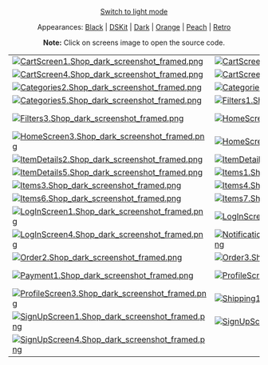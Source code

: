 <p align='center'><a href="ScreensGallery_Shop_light.md">Switch to light mode</a></p>
<p align='center'>Appearances:
<a href="ScreensGallery_Black_dark.md">Black</a> | <a href="ScreensGallery_DSKit_dark.md">DSKit</a> | <a href="ScreensGallery_Dark_dark.md">Dark</a> | <a href="ScreensGallery_Orange_dark.md">Orange</a> | <a href="ScreensGallery_Peach_dark.md">Peach</a> | <a href="ScreensGallery_Retro_dark.md">Retro</a>
</p>
<p align='center'><b>Note:</b> Click on screens image to open the source code.</p>
<table>
<tr>
<td><a href="../DSKitExplorer/Screens/./CartScreen1.swift"><img src="Screenshots/./CartScreen1.Shop_dark_screenshot_framed.png" alt="CartScreen1.Shop_dark_screenshot_framed.png"></a></td>
<td><a href="../DSKitExplorer/Screens/./CartScreen2.swift"><img src="Screenshots/./CartScreen2.Shop_dark_screenshot_framed.png" alt="CartScreen2.Shop_dark_screenshot_framed.png"></a></td>
<td><a href="../DSKitExplorer/Screens/./CartScreen3.swift"><img src="Screenshots/./CartScreen3.Shop_dark_screenshot_framed.png" alt="CartScreen3.Shop_dark_screenshot_framed.png"></a></td>
</tr>
<tr>
<td><a href="../DSKitExplorer/Screens/./CartScreen4.swift"><img src="Screenshots/./CartScreen4.Shop_dark_screenshot_framed.png" alt="CartScreen4.Shop_dark_screenshot_framed.png"></a></td>
<td><a href="../DSKitExplorer/Screens/./CartScreen5.swift"><img src="Screenshots/./CartScreen5.Shop_dark_screenshot_framed.png" alt="CartScreen5.Shop_dark_screenshot_framed.png"></a></td>
<td><a href="../DSKitExplorer/Screens/./Categories1.swift"><img src="Screenshots/./Categories1.Shop_dark_screenshot_framed.png" alt="Categories1.Shop_dark_screenshot_framed.png"></a></td>
</tr>
<tr>
<td><a href="../DSKitExplorer/Screens/./Categories2.swift"><img src="Screenshots/./Categories2.Shop_dark_screenshot_framed.png" alt="Categories2.Shop_dark_screenshot_framed.png"></a></td>
<td><a href="../DSKitExplorer/Screens/./Categories3.swift"><img src="Screenshots/./Categories3.Shop_dark_screenshot_framed.png" alt="Categories3.Shop_dark_screenshot_framed.png"></a></td>
<td><a href="../DSKitExplorer/Screens/./Categories4.swift"><img src="Screenshots/./Categories4.Shop_dark_screenshot_framed.png" alt="Categories4.Shop_dark_screenshot_framed.png"></a></td>
</tr>
<tr>
<td><a href="../DSKitExplorer/Screens/./Categories5.swift"><img src="Screenshots/./Categories5.Shop_dark_screenshot_framed.png" alt="Categories5.Shop_dark_screenshot_framed.png"></a></td>
<td><a href="../DSKitExplorer/Screens/./Filters1.swift"><img src="Screenshots/./Filters1.Shop_dark_screenshot_framed.png" alt="Filters1.Shop_dark_screenshot_framed.png"></a></td>
<td><a href="../DSKitExplorer/Screens/./Filters2.swift"><img src="Screenshots/./Filters2.Shop_dark_screenshot_framed.png" alt="Filters2.Shop_dark_screenshot_framed.png"></a></td>
</tr>
<tr>
<td><a href="../DSKitExplorer/Screens/./Filters3.swift"><img src="Screenshots/./Filters3.Shop_dark_screenshot_framed.png" alt="Filters3.Shop_dark_screenshot_framed.png"></a></td>
<td><a href="../DSKitExplorer/Screens/./HomeScreen1.swift"><img src="Screenshots/./HomeScreen1.Shop_dark_screenshot_framed.png" alt="HomeScreen1.Shop_dark_screenshot_framed.png"></a></td>
<td><a href="../DSKitExplorer/Screens/./HomeScreen2.swift"><img src="Screenshots/./HomeScreen2.Shop_dark_screenshot_framed.png" alt="HomeScreen2.Shop_dark_screenshot_framed.png"></a></td>
</tr>
<tr>
<td><a href="../DSKitExplorer/Screens/./HomeScreen3.swift"><img src="Screenshots/./HomeScreen3.Shop_dark_screenshot_framed.png" alt="HomeScreen3.Shop_dark_screenshot_framed.png"></a></td>
<td><a href="../DSKitExplorer/Screens/./HomeScreen4.swift"><img src="Screenshots/./HomeScreen4.Shop_dark_screenshot_framed.png" alt="HomeScreen4.Shop_dark_screenshot_framed.png"></a></td>
<td><a href="../DSKitExplorer/Screens/./ItemDetails1.swift"><img src="Screenshots/./ItemDetails1.Shop_dark_screenshot_framed.png" alt="ItemDetails1.Shop_dark_screenshot_framed.png"></a></td>
</tr>
<tr>
<td><a href="../DSKitExplorer/Screens/./ItemDetails2.swift"><img src="Screenshots/./ItemDetails2.Shop_dark_screenshot_framed.png" alt="ItemDetails2.Shop_dark_screenshot_framed.png"></a></td>
<td><a href="../DSKitExplorer/Screens/./ItemDetails3.swift"><img src="Screenshots/./ItemDetails3.Shop_dark_screenshot_framed.png" alt="ItemDetails3.Shop_dark_screenshot_framed.png"></a></td>
<td><a href="../DSKitExplorer/Screens/./ItemDetails4.swift"><img src="Screenshots/./ItemDetails4.Shop_dark_screenshot_framed.png" alt="ItemDetails4.Shop_dark_screenshot_framed.png"></a></td>
</tr>
<tr>
<td><a href="../DSKitExplorer/Screens/./ItemDetails5.swift"><img src="Screenshots/./ItemDetails5.Shop_dark_screenshot_framed.png" alt="ItemDetails5.Shop_dark_screenshot_framed.png"></a></td>
<td><a href="../DSKitExplorer/Screens/./Items1.swift"><img src="Screenshots/./Items1.Shop_dark_screenshot_framed.png" alt="Items1.Shop_dark_screenshot_framed.png"></a></td>
<td><a href="../DSKitExplorer/Screens/./Items2.swift"><img src="Screenshots/./Items2.Shop_dark_screenshot_framed.png" alt="Items2.Shop_dark_screenshot_framed.png"></a></td>
</tr>
<tr>
<td><a href="../DSKitExplorer/Screens/./Items3.swift"><img src="Screenshots/./Items3.Shop_dark_screenshot_framed.png" alt="Items3.Shop_dark_screenshot_framed.png"></a></td>
<td><a href="../DSKitExplorer/Screens/./Items4.swift"><img src="Screenshots/./Items4.Shop_dark_screenshot_framed.png" alt="Items4.Shop_dark_screenshot_framed.png"></a></td>
<td><a href="../DSKitExplorer/Screens/./Items5.swift"><img src="Screenshots/./Items5.Shop_dark_screenshot_framed.png" alt="Items5.Shop_dark_screenshot_framed.png"></a></td>
</tr>
<tr>
<td><a href="../DSKitExplorer/Screens/./Items6.swift"><img src="Screenshots/./Items6.Shop_dark_screenshot_framed.png" alt="Items6.Shop_dark_screenshot_framed.png"></a></td>
<td><a href="../DSKitExplorer/Screens/./Items7.swift"><img src="Screenshots/./Items7.Shop_dark_screenshot_framed.png" alt="Items7.Shop_dark_screenshot_framed.png"></a></td>
<td><a href="../DSKitExplorer/Screens/./Items8.swift"><img src="Screenshots/./Items8.Shop_dark_screenshot_framed.png" alt="Items8.Shop_dark_screenshot_framed.png"></a></td>
</tr>
<tr>
<td><a href="../DSKitExplorer/Screens/./LogInScreen1.swift"><img src="Screenshots/./LogInScreen1.Shop_dark_screenshot_framed.png" alt="LogInScreen1.Shop_dark_screenshot_framed.png"></a></td>
<td><a href="../DSKitExplorer/Screens/./LogInScreen2.swift"><img src="Screenshots/./LogInScreen2.Shop_dark_screenshot_framed.png" alt="LogInScreen2.Shop_dark_screenshot_framed.png"></a></td>
<td><a href="../DSKitExplorer/Screens/./LogInScreen3.swift"><img src="Screenshots/./LogInScreen3.Shop_dark_screenshot_framed.png" alt="LogInScreen3.Shop_dark_screenshot_framed.png"></a></td>
</tr>
<tr>
<td><a href="../DSKitExplorer/Screens/./LogInScreen4.swift"><img src="Screenshots/./LogInScreen4.Shop_dark_screenshot_framed.png" alt="LogInScreen4.Shop_dark_screenshot_framed.png"></a></td>
<td><a href="../DSKitExplorer/Screens/./NotificationsScreen1.swift"><img src="Screenshots/./NotificationsScreen1.Shop_dark_screenshot_framed.png" alt="NotificationsScreen1.Shop_dark_screenshot_framed.png"></a></td>
<td><a href="../DSKitExplorer/Screens/./Order1.swift"><img src="Screenshots/./Order1.Shop_dark_screenshot_framed.png" alt="Order1.Shop_dark_screenshot_framed.png"></a></td>
</tr>
<tr>
<td><a href="../DSKitExplorer/Screens/./Order2.swift"><img src="Screenshots/./Order2.Shop_dark_screenshot_framed.png" alt="Order2.Shop_dark_screenshot_framed.png"></a></td>
<td><a href="../DSKitExplorer/Screens/./Order3.swift"><img src="Screenshots/./Order3.Shop_dark_screenshot_framed.png" alt="Order3.Shop_dark_screenshot_framed.png"></a></td>
<td><a href="../DSKitExplorer/Screens/./Order4.swift"><img src="Screenshots/./Order4.Shop_dark_screenshot_framed.png" alt="Order4.Shop_dark_screenshot_framed.png"></a></td>
</tr>
<tr>
<td><a href="../DSKitExplorer/Screens/./Payment1.swift"><img src="Screenshots/./Payment1.Shop_dark_screenshot_framed.png" alt="Payment1.Shop_dark_screenshot_framed.png"></a></td>
<td><a href="../DSKitExplorer/Screens/./ProfileScreen1.swift"><img src="Screenshots/./ProfileScreen1.Shop_dark_screenshot_framed.png" alt="ProfileScreen1.Shop_dark_screenshot_framed.png"></a></td>
<td><a href="../DSKitExplorer/Screens/./ProfileScreen2.swift"><img src="Screenshots/./ProfileScreen2.Shop_dark_screenshot_framed.png" alt="ProfileScreen2.Shop_dark_screenshot_framed.png"></a></td>
</tr>
<tr>
<td><a href="../DSKitExplorer/Screens/./ProfileScreen3.swift"><img src="Screenshots/./ProfileScreen3.Shop_dark_screenshot_framed.png" alt="ProfileScreen3.Shop_dark_screenshot_framed.png"></a></td>
<td><a href="../DSKitExplorer/Screens/./Shipping1.swift"><img src="Screenshots/./Shipping1.Shop_dark_screenshot_framed.png" alt="Shipping1.Shop_dark_screenshot_framed.png"></a></td>
<td><a href="../DSKitExplorer/Screens/./Shipping2.swift"><img src="Screenshots/./Shipping2.Shop_dark_screenshot_framed.png" alt="Shipping2.Shop_dark_screenshot_framed.png"></a></td>
</tr>
<tr>
<td><a href="../DSKitExplorer/Screens/./SignUpScreen1.swift"><img src="Screenshots/./SignUpScreen1.Shop_dark_screenshot_framed.png" alt="SignUpScreen1.Shop_dark_screenshot_framed.png"></a></td>
<td><a href="../DSKitExplorer/Screens/./SignUpScreen2.swift"><img src="Screenshots/./SignUpScreen2.Shop_dark_screenshot_framed.png" alt="SignUpScreen2.Shop_dark_screenshot_framed.png"></a></td>
<td><a href="../DSKitExplorer/Screens/./SignUpScreen3.swift"><img src="Screenshots/./SignUpScreen3.Shop_dark_screenshot_framed.png" alt="SignUpScreen3.Shop_dark_screenshot_framed.png"></a></td>
</tr>
<tr>
<td><a href="../DSKitExplorer/Screens/./SignUpScreen4.swift"><img src="Screenshots/./SignUpScreen4.Shop_dark_screenshot_framed.png" alt="SignUpScreen4.Shop_dark_screenshot_framed.png"></a></td>
</tr>
</table>
